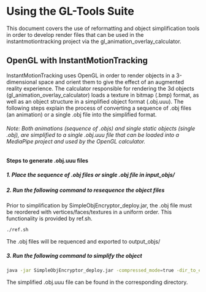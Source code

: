 # Using the GL-Tools Suite

This document covers the use of reformatting and object simplification tools in order to develop render files that can be used in the instantmotiontracking project via the gl_animation_overlay_calculator.

## OpenGL with InstantMotionTracking

InstantMotionTracking uses OpenGL in order to render objects in a 3-dimensional space and orient them to give the effect of an augmented reality experience. The calculator responsible for rendering the 3d objects (gl_animation_overlay_calculator) loads a texture in bitmap (.bmp) format, as well as an object structure in a simplified object format (.obj.uuu). The following steps explain the process of converting a sequence of .obj files (an animation) or a single .obj file into the simplified format.

###### Note: Both animations (sequence of .objs) and single static objects (single .obj), are simplified to a single .obj.uuu file that can be loaded into a MediaPipe project and used by the OpenGL calculator.

#### Steps to generate .obj.uuu files

##### 1. Place the sequence of .obj files or single .obj file in input_objs/
##### 2. Run the following command to resequence the object files

Prior to simplification by SimpleObjEncryptor_deploy.jar, the .obj file must be reordered with vertices/faces/textures in a uniform order. This functionality is provided by ref.sh.

```bash
./ref.sh
```

The .obj files will be requenced and exported to output_objs/

##### 3. Run the following command to simplify the object

```bash
java -jar SimpleObjEncryptor_deploy.jar -compressed_mode=true -dir_to_encrypt=output_objs/ -output_dir=simplified_objs/
```

The simplified .obj.uuu file can be found in the corresponding directory.
